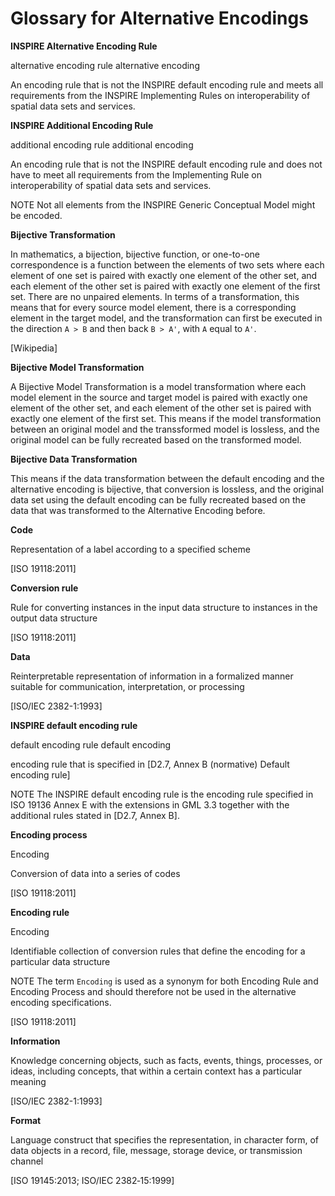 # Glossary for Alternative Encodings

**INSPIRE Alternative Encoding Rule**

alternative encoding rule
alternative encoding

An encoding rule that is not the INSPIRE default encoding rule and meets all requirements from the INSPIRE Implementing Rules on interoperability of spatial data sets and services.

**INSPIRE Additional Encoding Rule**

additional encoding rule
additional encoding

An encoding rule that is not the INSPIRE default encoding rule and does not have to meet all requirements from the Implementing Rule on interoperability of spatial data sets and services.

NOTE Not all elements from the INSPIRE Generic Conceptual Model might be encoded.

**Bijective Transformation**

In mathematics, a bijection, bijective function, or one-to-one correspondence is a function between the elements of two sets where each element of one set is paired with exactly one element of the other set, and each element of the other set is  paired with exactly one element of the first set. There are no unpaired elements. In terms of a transformation, this means that for every source model element, there is a corresponding element in the target model, and the transformation can first be executed in the direction `A > B` and then back `B > A'`, with `A` equal to `A'`.

[Wikipedia]

**Bijective Model Transformation**

A Bijective Model Transformation is a model transformation where each model element in the source and target model is paired with exactly one element of the other set, and each element of the other set is  paired with exactly one element of the first set. This means if the model transformation between an original model and the transsformed model is lossless, and the original model can be fully recreated based on the transformed model.

**Bijective Data Transformation**

This means if the data transformation between the default encoding and the alternative encoding is bijective, that conversion is lossless, and the original data set using the default encoding can be fully recreated based on the data that was transformed to the Alternative Encoding before.

**Code**

Representation of a label according to a specified scheme

[ISO 19118:2011]

**Conversion rule**

Rule for converting instances in the input data structure to instances in the output data structure

[ISO 19118:2011]

**Data**

Reinterpretable representation of information in a formalized manner suitable for communication, interpretation, or processing

[ISO/IEC 2382-1:1993]

**INSPIRE default encoding rule**

default encoding rule
default encoding

encoding rule that is specified in [D2.7, Annex B (normative) Default encoding rule]

NOTE The INSPIRE default encoding rule is the encoding rule specified in ISO 19136 Annex E with the extensions in GML 3.3 together with the additional rules stated in [D2.7, Annex B].

**Encoding process**

Encoding

Conversion of data into a series of codes

[ISO 19118:2011]

**Encoding rule**

Encoding

Identifiable collection of conversion rules that define the encoding for a particular data structure

NOTE The term `Encoding` is used as a synonym for both Encoding Rule and Encoding Process and should therefore not be used in the alternative encoding specifications.

[ISO 19118:2011]

**Information**

Knowledge concerning objects, such as facts, events, things, processes, or ideas, including concepts, that within a certain context has a particular meaning

[ISO/IEC 2382-1:1993]

**Format**

Language construct that specifies the representation, in character form, of data objects in a record, file, message, storage device, or transmission channel

[ISO 19145:2013; ISO/IEC 2382‑15:1999]
